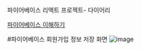 
파이어베이스 리액트 프로젝트- 다이어리

<a href="https://dev22.tistory.com/94">파이어베이스 이해하기</a>


#파이어베이스 회원가입 정보 저장 화면
![image](https://user-images.githubusercontent.com/78769412/209034512-d7b5dd05-58e7-4a11-a41c-932778428a0c.png)



